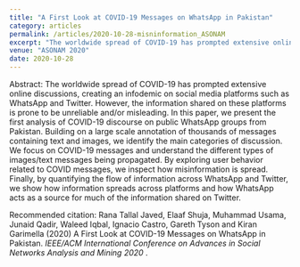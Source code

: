 ```yaml
---
title: "A First Look at COVID-19 Messages on WhatsApp in Pakistan"
category: articles
permalink: /articles/2020-10-28-misninformation_ASONAM
excerpt: "The worldwide spread of COVID-19 has prompted extensive online discussions, creating an infodemic on social media platforms such as WhatsApp and Twitter. However, the information shared on these platforms is prone to be unreliable and/or misleading. In this paper, we present the first analysis of COVID-19 discourse on public WhatsApp groups from Pakistan. Building on a large scale annotation of thousands of messages containing text and images, we identify the main categories of discussion. We focus on COVID-19 messages and understand the different types of images/text messages being propagated. By exploring user behavior related to COVID messages, we inspect how misinformation is spread. Finally, by quantifying the flow of information across WhatsApp and Twitter, we show how information spreads across platforms and how WhatsApp acts as a source for much of the information shared on Twitter."
venue: "ASONAM 2020"
date: 2020-10-28
---
```


<!-- <a href="https://www.frontiersin.org/articles/10.3389/fdata.2020.587139/pdf">Download PDF</a>.
 -->
Abstract: The worldwide spread of COVID-19 has prompted extensive online discussions, creating an infodemic on social media platforms such as WhatsApp and Twitter. However, the information shared on these platforms is prone to be unreliable and/or misleading. In this paper, we present the first analysis of COVID-19 discourse on public WhatsApp groups from Pakistan. Building on a large scale annotation of thousands of messages containing text and images, we identify the main categories of discussion. We focus on COVID-19 messages and understand the different types of images/text messages being propagated. By exploring user behavior related to COVID messages, we inspect how misinformation is spread. Finally, by quantifying the flow of information across WhatsApp and Twitter, we show how information spreads across platforms and how WhatsApp acts as a source for much of the information shared on Twitter.


Recommended citation: Rana Tallal Javed, Elaaf Shuja, Muhammad Usama, Junaid Qadir, Waleed Iqbal, Ignacio Castro, Gareth Tyson and Kiran Garimella (2020) A First Look at COVID-19 Messages on WhatsApp in Pakistan. <i>IEEE/ACM International Conference on
Advances in Social Networks Analysis and Mining 2020 </i>.
